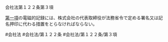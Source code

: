 会社法第１２２条第３項

[第一項](会社法＿＿＿＿第１２２条第１項)の電磁的記録には、株式会社の代表取締役が法務省令で定める署名又は記名押印に代わる措置をとらなければならない。

#会社法
#会社法/第１２２条
#会社法/第１２２条/第３項
